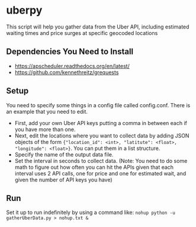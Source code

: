 # uberpy
This script will help you gather data from the Uber API, including estimated waiting times and price surges at specific geocoded locations

Dependencies You Need to Install
--------------
- https://apscheduler.readthedocs.org/en/latest/
- https://github.com/kennethreitz/grequests

Setup
--------------
You need to specify some things in a config file called config.conf. There is an example that you need to edit. 
- First, add your own Uber API keys putting a comma in between each if you have more than one. 
- Next, edit the locations where you want to collect data by adding JSON objects of the form `{"location_id": <int>, "latitute": <float>, "longitude": <float>}`. You can put them in a list structure. 
- Specify the name of the output data file.
- Set the interval in seconds to collect data. (Note: You need to do some math to figure out how often you can hit the APIs given that each interval uses 2 API calls, one for price and one for estimated wait, and given the number of API keys you have)

Run
---------------
Set it up to run indefinitely by using a command like: `nohup python -u gatherUberData.py > nohup.txt &`
